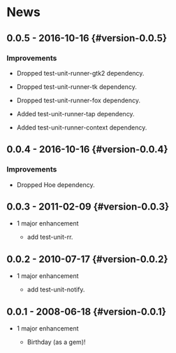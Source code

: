 # News

## 0.0.5 - 2016-10-16 {#version-0.0.5}

### Improvements

  * Dropped test-unit-runner-gtk2 dependency.

  * Dropped test-unit-runner-tk dependency.

  * Dropped test-unit-runner-fox dependency.

  * Added test-unit-runner-tap dependency.

  * Added test-unit-runner-context dependency.

## 0.0.4 - 2016-10-16 {#version-0.0.4}

### Improvements

  * Dropped Hoe dependency.

## 0.0.3 - 2011-02-09 {#version-0.0.3}

* 1 major enhancement

  * add test-unit-rr.

## 0.0.2 - 2010-07-17 {#version-0.0.2}

* 1 major enhancement

  * add test-unit-notify.

## 0.0.1 - 2008-06-18 {#version-0.0.1}

* 1 major enhancement

  * Birthday (as a gem)!
